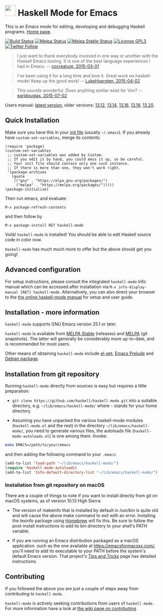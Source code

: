 <img src="https://rawgithub.com/haskell/haskell-mode/master/images/haskell-mode.svg" width="35" height="35" /> Haskell Mode for Emacs
======================

This is an Emacs mode for editing, developing and debugging Haskell
programs. [Home page](http://haskell.github.io/haskell-mode/).

[![Build Status](https://travis-ci.org/haskell/haskell-mode.svg?branch=master)](https://travis-ci.org/haskell/haskell-mode)
[![Melpa Status](http://melpa.org/packages/haskell-mode-badge.svg)](http://melpa.org/#/haskell-mode)
[![Melpa Stable Status](http://stable.melpa.org/packages/haskell-mode-badge.svg)](http://stable.melpa.org/#/haskell-mode)
[![License GPL3](https://img.shields.io/badge/license-GPL3-blue.svg)](https://github.com/haskell/haskell-mode/blob/master/COPYING)
[![Twitter Follow](https://img.shields.io/twitter/follow/HaskellMode.svg?style=social)](https://twitter.com/HaskellMode)

> I just want to thank everybody involved in one way or another with the Haskell Emacs tooling.
> It is one of the best language experiences I had in Emacs.
> -- [cocreature, 2015-03-01](https://www.reddit.com/r/haskell/comments/2xjum3/haskellmode_february_2015_developments/cp0qa9a)

> I've been using it for a long time and love it. Great work on haskell-mode! Keep up the good work!
> -- [LukeHoersten, 2015-04-02](https://www.reddit.com/r/haskell/comments/316hcm/month_in_haskell_mode_march_2015/cpyutph)

> This sounds wonderful. Does anything similar exist for Vim?
> -- [earldouglas, 2015-07-02](https://www.reddit.com/r/haskell/comments/3bsa0f/month_in_haskell_mode_june_2015/cspdbb6)

Users manual: [latest
version](http://haskell.github.io/haskell-mode/manual/latest/), older
versions:
[13.12](http://haskell.github.io/haskell-mode/manual/13.12/),
[13.14](http://haskell.github.io/haskell-mode/manual/13.14/),
[13.16](http://haskell.github.io/haskell-mode/manual/13.16/),
[13.18](http://haskell.github.io/haskell-mode/manual/13.18/),
[13.20](http://haskell.github.io/haskell-mode/manual/13.20/).


## Quick Installation

Make sure you have this in your [init
file](http://www.gnu.org/software/emacs/manual/html_node/emacs/Init-File.html)
(usually `~/.emacs`). If you already have `custom-set-variables`,
merge its contents:

```elisp
(require 'package)
(custom-set-variables
 ;; custom-set-variables was added by Custom.
 ;; If you edit it by hand, you could mess it up, so be careful.
 ;; Your init file should contain only one such instance.
 ;; If there is more than one, they won't work right.
 '(package-archives
   (quote
    (("gnu" . "https://elpa.gnu.org/packages/")
     ("melpa" . "https://melpa.org/packages/")))))
(package-initialize)
```

Then run emacs, and evaluate:

    M-x package-refresh-contents

and then follow by

    M-x package-install RET haskell-mode

Voilà! `haskell-mode` is installed! You should be able to edit Haskell
source code in color now.

`Haskell-mode` has much much more to offer but the above should get
you going!


## Advanced configuration

For setup instructions, please consult the integrated `haskell-mode`
Info manual which can be accessed after installation via `M-x
info-display-manual [RET] haskell-mode`.  Alternatively, you can also
direct your browser to the [the online haskell-mode
manual](http://haskell.github.io/haskell-mode/manual/latest/) for
setup and user guide.


## Installation - more information

`haskell-mode` supports GNU Emacs version 25.1 or later.

`haskell-mode` is available from [MELPA
Stable](http://stable.melpa.org) (releases) and
[MELPA](http://melpa.org) (git snapshots). The latter will generally
be considerably more up-to-date, and is recommended for most users.

Other means of obtaining `haskell-mode` include
[el-get](https://github.com/dimitri/el-get), [Emacs
Prelude](https://github.com/bbatsov/prelude) and [Debian
package](https://packages.debian.org/search?keywords=haskell-mode).

## Installation from git repository

Running `haskell-mode` directly from sources is easy but
requires a little preparation:

- `git clone https://github.com/haskell/haskell-mode.git` into a
  suitable directory, e.g. `~/lib/emacs/haskell-mode/` where `~`
  stands for your home directory.

- Assuming you have unpacked the various haskell-mode modules
  (`haskell-mode.el` and the rest) in the directory
  `~/lib/emacs/haskell-mode/`, you need to generate various files, the
  autoloads file (`haskell-mode-autoloads.el`) is one among
  them. Invoke:

```bash
make EMACS=/path/to/your/emacs
```

  and then adding the following command to your `.emacs`:

```el
(add-to-list 'load-path "~/lib/emacs/haskell-mode/")
(require 'haskell-mode-autoloads)
(add-to-list 'Info-default-directory-list "~/lib/emacs/haskell-mode/")
```

### Installation from git repository on macOS

There are a couple of things to note if you want to install directly from
git on macOS systems, as of version 10.13 High Sierra: 

- The version of makeinfo that is installed by
  default in /usr/bin is quite old and will cause the above make 
  command to exit with an error. Installing the texinfo package using
  [Homebrew](https://brew.sh) will fix this. Be sure to follow the post-install instructions
  to add its bin directory to your shell's PATH variable.

- If you are running an Emacs distribution packaged as a macOS application. such as
  the one available at https://emacsformacosx.com/, you'll need to add its executable
  to your PATH before the system's default Emacs version. That project's
  [Tips and Tricks](https://emacsformacosx.com/tips) page has detailed instructions.

## Contributing

If you followed the above you are just a couple of steps away from
contributing to `haskell-mode`.

`haskell-mode` is actively seeking contributions from users of
`haskell-mode`. For more information have a look at
[the wiki page on contributing](https://github.com/haskell/haskell-mode/wiki/Contributing).


